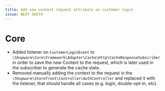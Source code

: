 ```yaml
---
title: Add new context request attribute on customer login
issue: NEXT-36874
---
```

# Core
* Added listener on `CustomerLoginEvent` to `\Shopware\Core\Framework\Adapter\Cache\Http\CacheResponseSubscriber` in order to save the new Context to the request, which is later used in the subscriber to generate the cache state.
* Removed manually adding the context to the request in the `\Shopware\Storefront\Controller\AuthController` and replaced it with the listener, that should handle all cases (e.g. login, double-opt-in, etc).

